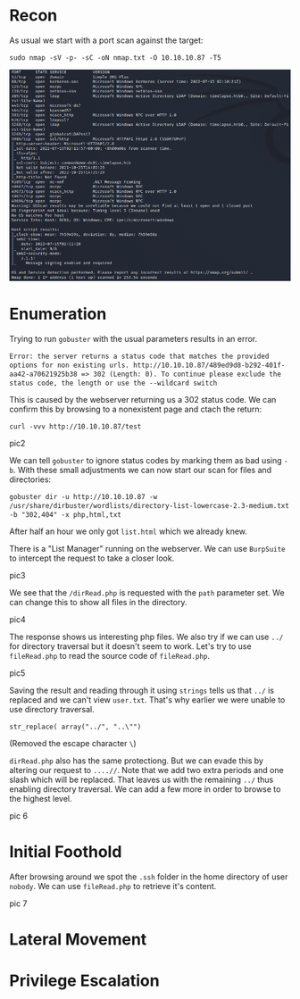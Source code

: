 # Recon

As usual we start with a port scan against the target:
```
sudo nmap -sV -p- -sC -oN nmap.txt -O 10.10.10.87 -T5
```

<img src="https://raw.githubusercontent.com/vbrunschot/Write-Ups/main/HackTheBox/Timelapse/assets/1.png">


# Enumeration
Trying to run ```gobuster``` with the usual parameters results in an error. 

```
Error: the server returns a status code that matches the provided options for non existing urls. http://10.10.10.87/489ed9d8-b292-401f-aa42-a70621925b38 => 302 (Length: 0). To continue please exclude the status code, the length or use the --wildcard switch
```
This is caused by the webserver returning us a 302 status code. We can confirm this by browsing to a nonexistent page and ctach the return:
```
curl -vvv http://10.10.10.87/test
```

pic2

We can tell ```gobuster``` to ignore status codes by marking them as bad using ```-b```. With these small adjustments we can now start our scan for files and directories:
```
gobuster dir -u http://10.10.10.87 -w /usr/share/dirbuster/wordlists/directory-list-lowercase-2.3-medium.txt -b "302,404" -x php,html,txt
```

After half an hour we only got ```list.html``` which we already knew.

There is a "List Manager" running on the webserver. We can use ```BurpSuite``` to intercept the request to take a closer look.

pic3

We see that the ```/dirRead.php``` is requested with the ```path``` parameter set. We can change this to show all files in the directory.

pic4

The response shows us interesting php files. We also try if we can use ```../``` for directory traversal but it doesn't seem to work. Let's try to use ```fileRead.php``` to read the source code of ```fileRead.php```. 

pic5

Saving the result and reading through it using ```strings``` tells us that ```../``` is replaced and we can't view ```user.txt```. That's why earlier we were unable to use directory traversal.
```
str_replace( array("../", "..\"")
```
(Removed the escape character ```\```)

```dirRead.php``` also has the same protectiong. But we can evade this by altering our request to ```....//```. Note that we add two extra periods and one slash which will be replaced. That leaves us with the remaining ```../``` thus enabling directory traversal. We can add a few more in order to browse to the highest level.

pic 6

# Initial Foothold
After browsing around we spot the ```.ssh``` folder in the home directory of user ```nobody```. We can use ```fileRead.php``` to retrieve it's content.

pic 7

# Lateral Movement
# Privilege Escalation
